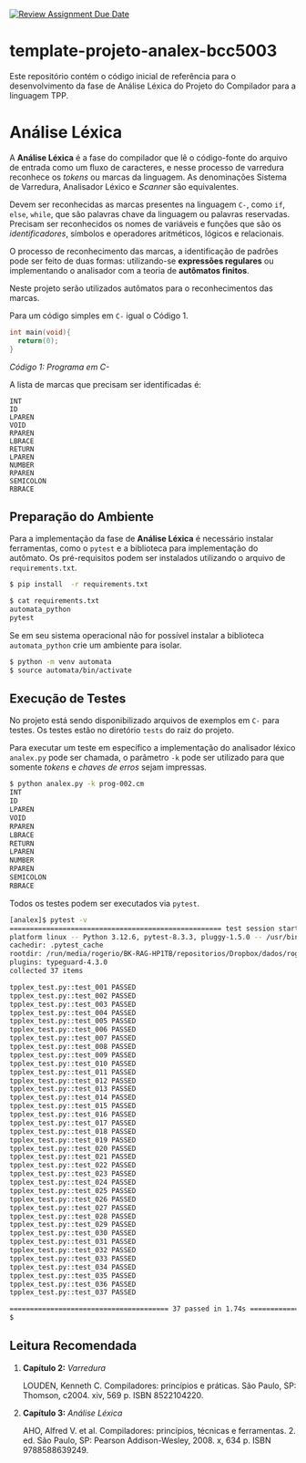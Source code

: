 [![Review Assignment Due Date](https://classroom.github.com/assets/deadline-readme-button-22041afd0340ce965d47ae6ef1cefeee28c7c493a6346c4f15d667ab976d596c.svg)](https://classroom.github.com/a/6ZHtfd4V)
# template-projeto-analex-bcc5003
Este repositório contém o código inicial de referência para o desenvolvimento da fase de Análise Léxica do Projeto do Compilador para a linguagem TPP.

# Análise Léxica

A __Análise Léxica__ é a fase do compilador que lê o código-fonte do arquivo de entrada como um fluxo de caracteres, e nesse processo de varredura reconhece os _tokens_ ou marcas da linguagem. As denominações Sistema de Varredura, Analisador Léxico e _Scanner_ são equivalentes.

Devem ser reconhecidas as marcas presentes na linguagem `C-`, como `if`, `else`, `while`, que são palavras chave da linguagem ou palavras reservadas. Precisam ser reconhecidos os nomes de variáveis e funções que são os _identificadores_, símbolos e operadores aritméticos, lógicos e relacionais.

O processo de reconhecimento das marcas, a identificação de padrões pode ser feito de duas formas: utilizando-se __expressões regulares__ ou implementando o analisador com a teoria de __autômatos finitos__.

Neste projeto serão utilizados autômatos para o reconhecimentos das marcas.

Para um código simples em `C-` igual o Código 1.

```c
int main(void){
  return(0);
}
```
_Código 1: Programa em C-_


A lista de marcas que precisam ser identificadas é:
```
INT
ID
LPAREN
VOID
RPAREN
LBRACE
RETURN
LPAREN
NUMBER
RPAREN
SEMICOLON
RBRACE
```

## Preparação do Ambiente

Para a implementação da fase de __Análise Léxica__ é necessário instalar ferramentas, como o `pytest` e a biblioteca para implementação do autômato. Os pré-requisitos podem ser instalados utilizando o arquivo de `requirements.txt`.

```bash
$ pip install  -r requirements.txt
```

```bash
$ cat requirements.txt
automata_python
pytest
```

Se em seu sistema operacional não for possível instalar a biblioteca `automata_python` crie um ambiente para isolar.

```bash
$ python -m venv automata
$ source automata/bin/activate
```

## Execução de Testes

No projeto está sendo disponibilizado arquivos de exemplos em `C-` para testes. Os testes estão no diretório `tests` do raiz do projeto.

Para executar um teste em específico a implementação do analisador léxico `analex.py` pode ser chamada, o parâmetro `-k` pode ser utilizado para que somente _tokens_ e _chaves de erros_ sejam impressas.

```bash
$ python analex.py -k prog-002.cm
INT
ID
LPAREN
VOID
RPAREN
LBRACE
RETURN
LPAREN
NUMBER
RPAREN
SEMICOLON
RBRACE
```

Todos os testes podem ser executados via `pytest`.

```bash
[analex]$ pytest -v
==================================================== test session starts =====================================================
platform linux -- Python 3.12.6, pytest-8.3.3, pluggy-1.5.0 -- /usr/bin/python
cachedir: .pytest_cache
rootdir: /run/media/rogerio/BK-RAG-HP1TB/repositorios/Dropbox/dados/rogerio/projetos/projetos.github/analise-lexica-code-start
plugins: typeguard-4.3.0
collected 37 items                                                                                                           

tpplex_test.py::test_001 PASSED                                                          [  2%]
tpplex_test.py::test_002 PASSED                                                          [  5%]
tpplex_test.py::test_003 PASSED                                                          [  8%]
tpplex_test.py::test_004 PASSED                                                          [ 10%]
tpplex_test.py::test_005 PASSED                                                          [ 13%]
tpplex_test.py::test_006 PASSED                                                          [ 16%]
tpplex_test.py::test_007 PASSED                                                          [ 18%]
tpplex_test.py::test_008 PASSED                                                          [ 21%]
tpplex_test.py::test_009 PASSED                                                          [ 24%]
tpplex_test.py::test_010 PASSED                                                          [ 27%]
tpplex_test.py::test_011 PASSED                                                          [ 29%]
tpplex_test.py::test_012 PASSED                                                          [ 32%]
tpplex_test.py::test_013 PASSED                                                          [ 35%]
tpplex_test.py::test_014 PASSED                                                          [ 37%]
tpplex_test.py::test_015 PASSED                                                          [ 40%]
tpplex_test.py::test_016 PASSED                                                          [ 43%]
tpplex_test.py::test_017 PASSED                                                          [ 45%]
tpplex_test.py::test_018 PASSED                                                          [ 48%]
tpplex_test.py::test_019 PASSED                                                          [ 51%]
tpplex_test.py::test_020 PASSED                                                          [ 54%]
tpplex_test.py::test_021 PASSED                                                          [ 56%]
tpplex_test.py::test_022 PASSED                                                          [ 59%]
tpplex_test.py::test_023 PASSED                                                          [ 62%]
tpplex_test.py::test_024 PASSED                                                          [ 64%]
tpplex_test.py::test_025 PASSED                                                          [ 67%]
tpplex_test.py::test_026 PASSED                                                          [ 70%]
tpplex_test.py::test_027 PASSED                                                          [ 72%]
tpplex_test.py::test_028 PASSED                                                          [ 75%]
tpplex_test.py::test_029 PASSED                                                          [ 78%]
tpplex_test.py::test_030 PASSED                                                          [ 81%]
tpplex_test.py::test_031 PASSED                                                          [ 83%]
tpplex_test.py::test_032 PASSED                                                          [ 86%]
tpplex_test.py::test_033 PASSED                                                          [ 89%]
tpplex_test.py::test_034 PASSED                                                          [ 91%]
tpplex_test.py::test_035 PASSED                                                          [ 94%]
tpplex_test.py::test_036 PASSED                                                          [ 97%]
tpplex_test.py::test_037 PASSED                                                          [100%]

======================================= 37 passed in 1.74s =======================================
$
```

## Leitura Recomendada

1. __Capítulo 2:__ _Varredura_

    LOUDEN, Kenneth C. Compiladores: princípios e práticas. São Paulo, SP: Thomson, c2004. xiv, 569 p. ISBN 8522104220.

2. __Capítulo 3:__ _Análise Léxica_

    AHO, Alfred V. et al. Compiladores: princípios, técnicas e ferramentas. 2. ed. São Paulo, SP: Pearson Addison-Wesley, 2008. x, 634 p. ISBN 9788588639249.